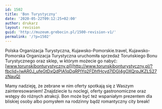 ```yaml
---
id: 1502
title: 'Bon Turystyczny'
date: '2020-05-22T09:12:25+02:00'
author: drukarz
layout: revision
guid: 'http://muzeum.grebocin.pl/1500-revision-v1/'
permalink: '/?p=1502'
---
```


Polska Organizacja Turystyczna, Kujawsko-Pomorskie.travel, Kujawsko-Pomorska Organizacja Turystyczna uruchomiła sprzedaż Toruńskiego Bonu Turystycznego oraz sklep, w którym możecie go nabyć: [www.torunskibonturystyczny.pl](http://www.torunskibonturystyczny.pl/?fbclid=IwAR0J_ufeGtDxQdPlA1qDqRPlYq2FDhfHcyd7lDGl4gOXQrpJKZLS27zNauQ)

Mamy nadzieję, że zebrane w nim oferty spotkają się z Waszym zainteresowaniem! Znajdziecie tu noclegi, oferty gastronomiczne oraz wstępy do różnych atrakcji. Bon może być też wspaniałym prezentem dla bliskiej osoby albo pomysłem na rodzinny bądź romantyczny city break!